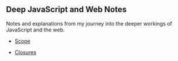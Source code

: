 ## Deep JavaScript and Web Notes

Notes and explanations from my journey into the deeper workings of JavaScript and the web.

- [Scope](../scopes/scope.md)

- [Closures](../closures/closures.md)
